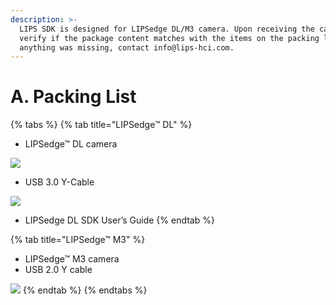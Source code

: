 ```yaml
---
description: >-
  LIPS SDK is designed for LIPSedge DL/M3 camera. Upon receiving the camera,
  verify if the package content matches with the items on the packing list. If
  anything was missing, contact info@lips-hci.com.
---
```


# A. Packing List

{% tabs %}
{% tab title="LIPSedge™ DL" %}
* LIPSedge™ DL camera

![](<../../.gitbook/assets/globL_camera/image (2) (1).png>)

* USB 3.0 Y-Cable

![](<../../.gitbook/assets/globL_camera/image (14).png>)

* LIPSedge DL SDK User’s Guide
{% endtab %}

{% tab title="LIPSedge™ M3" %}
* LIPSedge™ M3 camera
* USB 2.0 Y cable

![](<../../.gitbook/assets/globL_camera/image (10) (2).png>)
{% endtab %}
{% endtabs %}
